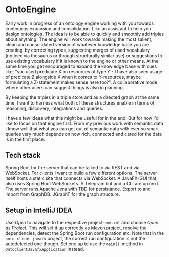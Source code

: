 # OntoEngine

Early work in progress of an ontology engine working with you towards continuous expansion and consolidation. Like an assistant to help you design ontologies. The idea is to be able to quickly and smoothly add triples about anything. The engine will work towards making the most salient, clean and consolidated version of whatever knowledge base you are creating: by correcting typos, suggesting merges of used vocabulary (noticed via thesaurus or through structurally similar use) or suggestions to use existing vocabulary if it is known to the engine or other means. At the same time you get encouraged to expand the knowledge base with cues like: "you used predicate X on resources of type Y - I have also seen usage of predicate Z alongside X when it comes to Y-resources, maybe formulating a Z-statement makes sense here too?". A collaborative mode where other users can suggest things is also in planning.

By keeping the triples in a triple store and as a directed graph at the same time, I want to harness what both of these structures enable in terms of reasoning, discovery, integrations and queries.

I have a few ideas what this might be useful for in the end. But for now I'd like to focus on that engine first. From my previous work with semantic data I know well that what you can get out of semantic data with ever so smart queries very much depends on how rich, connected and cared for the data is in the first place.

## Tech stack
Spring Boot for the server that can be talked to via REST and via WebSocket. For clients I want to build a few different options. The server itself hosts a static site that connects via WebSocket. A JavaFX-GUI that also uses Spring Boot WebSockets. A Telegram bot and a CLI are up next.
The server runs Apache Jena with TBD for persistance. Export to and import from GraphDB. JGraphT for the graph structure. 

## Setup in IntelliJ IDEA

Use *Open* to navigate to the respective project-`pom.xml` and choose *Open as Project*. This will set it up correctly as Maven project, resolve the dependencies, detect the Spring Boot run configuration etc. Note that in the `onto-client-javafx` project, the correct run configuration is not the autodetected one though. Set one up to use the `main()`-method in `OntoClientJavafxApplication` instead.
